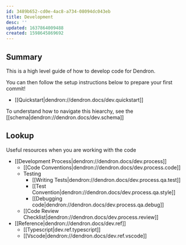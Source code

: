 ```yaml
---
id: 3489b652-cd0e-4ac8-a734-08094dc043eb
title: Development
desc: ''
updated: 1637864009488
created: 1598645869692
---
```


## Summary

This is a high level guide of how to develop code for Dendron. 

You can then follow the setup instructions below to prepare your first commit!
- [[Quickstart|dendron://dendron.docs/dev.quickstart]]

To understand how to navigate this hiearchy, see the [[schema|dendron://dendron.docs/dev.schema]]

## Lookup

Useful resources when you are working with the code

- [[Development Process|dendron://dendron.docs/dev.process]]
    - [[Code Conventions|dendron://dendron.docs/dev.process.code]]
    - Testing
        - [[Writing Tests|dendron://dendron.docs/dev.process.qa.test]]
        - [[Test Convention|dendron://dendron.docs/dev.process.qa.style]]
        - [[Debugging code|dendron://dendron.docs/dev.process.qa.debug]]
    - [[Code Review Checklist|dendron://dendron.docs/dev.process.review]]
- [[Reference|dendron://dendron.docs/dev.ref]]
    - [[Typescript|dev.ref.typescript]]
    - [[Vscode|dendron://dendron.docs/dev.ref.vscode]]